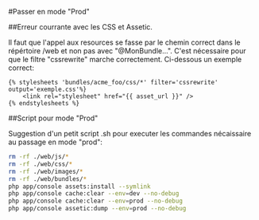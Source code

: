 #Passer en mode "Prod"

##Erreur courrante avec les CSS et Assetic.

Il faut que l'appel aux resources se fasse par le chemin correct dans le répértoire /web et non pas avec "@MonBundle...".
C'est nécessaire pour que le filtre "cssrewrite" marche correctement. Ci-dessous un exemple correct:

```html+jinja
{% stylesheets 'bundles/acme_foo/css/*' filter='cssrewrite' output='exemple.css'%}
    <link rel="stylesheet" href="{{ asset_url }}" />
{% endstylesheets %}
```

##Script pour mode "Prod"

Suggestion d'un petit script .sh pour executer les commandes nécaissaire au passage en mode "prod":

```bash
rm -rf ./web/js/*
rm -rf ./web/css/*
rm -rf ./web/images/*
rm -rf ./web/bundles/*
php app/console assets:install --symlink
php app/console cache:clear --env=dev --no-debug
php app/console cache:clear --env=prod --no-debug
php app/console assetic:dump --env=prod --no-debug
```